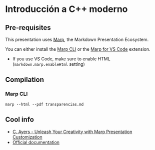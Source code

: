 # Introducción a C++ moderno


## Pre-requisites
This presentation uses [Marp](https://marp.app/), the Markdown Presentation Ecosystem.

You can either install the [Marp CLI](https://github.com/marp-team/marp-cli) or the [Marp for VS Code](https://marketplace.visualstudio.com/items?itemName=marp-team.marp-vscode) extension.
- If you use VS Code, make sure to enable HTML (`markdown.marp.enableHtml` setting)

## Compilation

### Marp CLI
```
marp --html --pdf transparencias.md
```


## Cool info
- [C. Ayers - Unleash Your Creativity with Marp Presentation Customization](https://chris-ayers.com/2023/03/31/customizing-marp)
- [Official documentation](https://marpit.marp.app/markdown)
